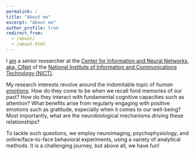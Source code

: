 ```yaml
---
permalink: /
title: "About me"
excerpt: "About me"
author_profile: true
redirect_from: 
  - /about/
  - /about.html
---
```


I <a href = "https://cinet.jp/english/people/2014459/">am</a> a senior
researcher at the <a href = "https://cinet.jp/english/">Center for
Information and Neural Networks, aka, CiNet</a> of the <a
href="http://www.nict.go.jp/en/index.html">National Institute of
Information and Communications Technology (NICT)</a>.

<p> My research interests revolve around the indomitable topic of
<i>human <a
href="https://plato.stanford.edu/entries/emotion/">emotions</a></i>. How
do they come to be when we recall fond memories of our past? How do they
interact with fundamental cognitive capacities such as attention? What
benefits arise from regularly engaging with positive emotions such as
gratitude, especially when it comes to our well-being? Most
importantly, what are the neurobiological mechanisms driving these
relationships?

<p> To tackle such questions, we employ neuroimaging, psychophysiology,
and online/face-to-face behavioral experiments, using a variety of analytical methods. It is a challenging
journey, but above all, we have fun!